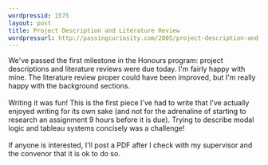 ```yaml
---
wordpressid: 1575
layout: post
title: Project Description and Literature Review
wordpressurl: http://passingcuriosity.com/2005/project-description-and-literature-review/
---
```

We've passed the first milestone in the Honours program: project descriptions and literature reviews were due today. I'm fairly happy with mine. The literature review proper could have been improved, but I'm really happy with the background sections.<br /><br />Writing it was fun! This is the first piece I've had to write that I've actually enjoyed writing for its own sake (and not for the adrenaline of starting to research an assignment 9 hours before it is due). Trying to describe modal logic and tableau systems concisely was a challenge!<br /><br />If anyone is interested, I'll post a PDF after I check with my supervisor and the convenor that it is ok to do so.
